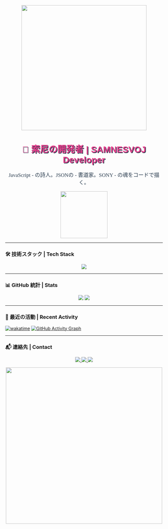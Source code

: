 <!--
     ██████╗  ██████╗ ██╗  ██╗██╗   ██╗██████╗ ███████╗
    ██╔═══██╗██╔═══██╗██║ ██╔╝██║   ██║██╔══██╗██╔════╝
    ██║   ██║██║   ██║█████╔╝ ██║   ██║██████╔╝███████╗
    ██║   ██║██║   ██║██╔═██╗ ██║   ██║██╔══██╗╚════██║
    ╚██████╔╝╚██████╔╝██║  ██╗╚██████╔╝██║  ██║███████║
     ╚═════╝  ╚═════╝ ╚═╝  ╚═╝ ╚═════╝ ╚═╝  ╚═╝╚══════╝
           samnesvoj  D E V E L O P E R   プロフィール
-->

<div align="center">

  <img src="https://raw.githubusercontent.com/yourusername/yourrepo/main/assets/sakura-divider.gif" width="400"/>

  <h1 style="font-family: 'Hiragino Kaku Gothic Pro', sans-serif; color: #e83e8c; text-shadow: 2px 2px 0 #2c3e50;">
    🎌 索尼の開発者 | SAMNESVOJ Developer
  </h1>

  <p style="font-size: 1.2em; color: #2c3e50; font-family: 'Yu Gothic', serif;">
    JavaScript - の詩人。JSONの - 書道家。SONY - の魂をコードで描く。
  </p>

  <img src="https://raw.githubusercontent.com/yourusername/yourrepo/main/assets/sony-logo-neon.gif" width="150"/>

</div>

---

### 🛠️ 技術スタック | Tech Stack

<p align="center">
  <img src="https://skillicons.dev/icons?i=js,json,html,css,react,git,github" />
</p>

---

### 📊 GitHub 統計 | Stats

<p align="center">
 
  <img src="https://github-readme-stats.vercel.app/api/top-langs/?username=yourusername&layout=compact&theme=omni&bg_color=2c,2c3e50,e83e8c&title_color=e83e8c&text_color=ffffff" />
  <img src="https://github-readme-stats.vercel.app/api/top-langs/?username=yourusername&layout=compact&theme=omni&bg_color=2c,2c3e50,e83e8c&title_color=e83e8c&text_color=ffffff" />
</p>

</p>

---

### 🌸 最近の活動 | Recent Activity

[![wakatime](https://wakatime.com/badge/user/your-wakatime-id.svg)](https://wakatime.com/@yourusername)
[![GitHub Activity Graph](https://github-readme-activity-graph.vercel.app/graph?username=yourusername&theme=react-dark&hide_border=true&area=true)](https://github.com/ashutosh00710/github-readme-activity-graph)

---

### 📬 連絡先 | Contact

<p align="center">
  <a href="mailto:you@email.com">
    <img src="https://img.shields.io/badge/Email-D14836?style=for-the-badge&logo=gmail&logoColor=white" />
  </a>
  <a href="https://linkedin.com/in/yourprofile">
    <img src="https://img.shields.io/badge/LinkedIn-0077B5?style=for-the-badge&logo=linkedin&logoColor=white" />
  </a>
  <a href="https://yourportfolio.com">
    <img src="https://img.shields.io/badge/Portfolio-%23000000.svg?style=for-the-badge&logo=firefox&logoColor=%23FF7139" />
  </a>
</p>

<div align="center">
  <img src="https://raw.githubusercontent.com/yourusername/yourrepo/main/assets/japanese-wave-divider.png" width="500"/>
</div>
